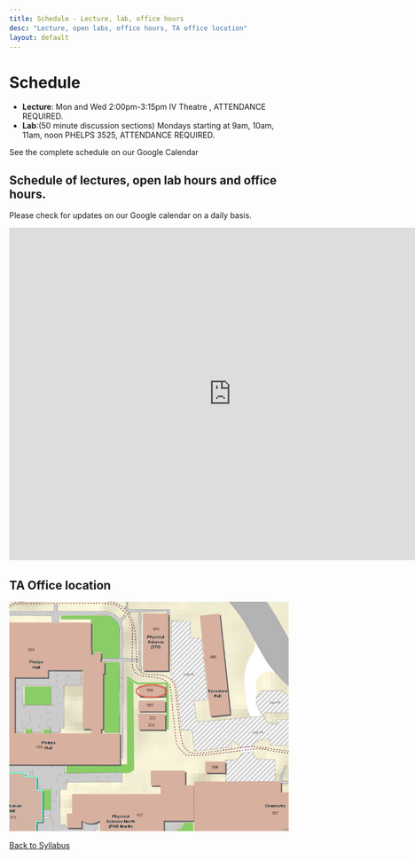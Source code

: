 ```yaml
---
title: Schedule - Lecture, lab, office hours
desc: "Lecture, open labs, office hours, TA office location"
layout: default
---
```


# Schedule <a name="schedule"></a>

* **Lecture**: Mon and Wed 2:00pm-3:15pm IV Theatre , ATTENDANCE REQUIRED.
* **Lab**:(50 minute discussion sections) Mondays starting at 9am, 10am, 11am, noon PHELPS 3525, ATTENDANCE REQUIRED.

See the complete schedule on our Google Calendar

## Schedule of lectures, open lab hours and office hours.

Please check for updates on our Google calendar on a daily basis.

<iframe src="https://calendar.google.com/calendar/embed?mode=WEEK&amp;height=600&amp;wkst=1&amp;bgcolor=%23FFFFFF&amp;src=ucsb.edu_8f7d469enjhkh02bbbs3jnbo1g%40group.calendar.google.com&amp;color=%23691426&amp;ctz=America%2FLos_Angeles" style="border-width:0" width="800" height="600" frameborder="0" scrolling="no"></iframe>

## TA Office location

![TA trailer](/images/936.png)

[Back to Syllabus](/info/syllabus/)
